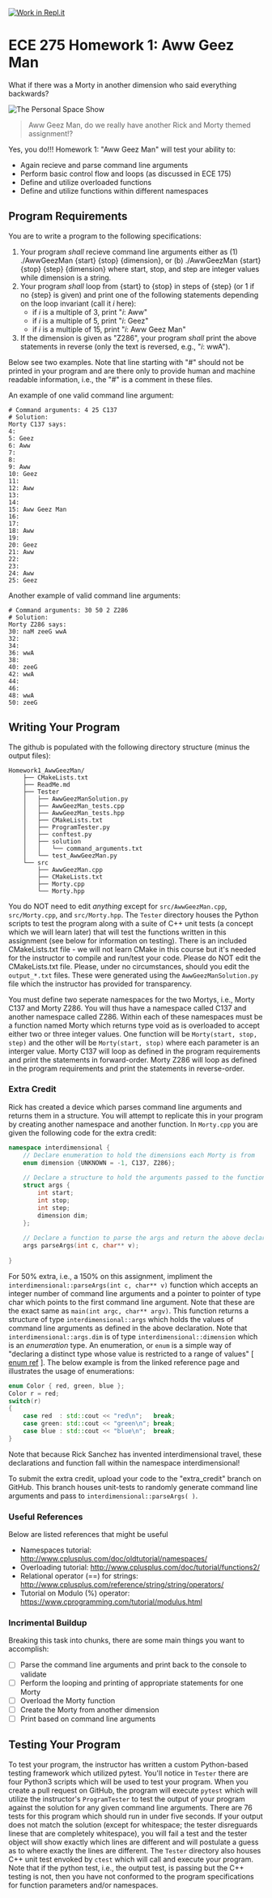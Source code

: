 [![Work in Repl.it](https://classroom.github.com/assets/work-in-replit-14baed9a392b3a25080506f3b7b6d57f295ec2978f6f33ec97e36a161684cbe9.svg)](https://classroom.github.com/online_ide?assignment_repo_id=3184432&assignment_repo_type=AssignmentRepo)
# ECE 275 Homework 1: Aww Geez Man

What if there was a Morty in another dimension who said everything backwards?


![The Personal Space Show](imgs/gettinWeird.jpg)

> Aww Geez Man, do we really have another Rick and Morty themed assignment!?

Yes, you do!!! Homework 1: "Aww Geez Man" will test your ability to:

* Again recieve and parse command line arguments
* Perform basic control flow and loops (as discussed in ECE 175)
* Define and utilize overloaded functions
* Define and utilize functions within different namespaces

## Program Requirements
You are to write a program to the following specifications:

1. Your program *shall* recieve command line arguments either as (1) ./AwwGeezMan {start} {stop} {dimension}, or (b) ./AwwGeezMan {start} {stop} {step} {dimension} where start, stop, and step are integer values while dimension is a string.
2. Your program *shall* loop from {start} to {stop} in steps of {step} (or 1 if no {step} is given) and print one of the following statements depending on the loop invariant (call it *i* here):
	* if *i* is a multiple of 3, print "*i*: Aww"
	* if *i* is a multiple of 5, print "*i*: Geez"
	* if *i* is a multiple of 15, print "*i*: Aww Geez Man"
3. If the dimension is given as "Z286", your program *shall* print the above statements in reverse (only the text is reversed, e.g., "*i*: wwA"). 

Below see two examples. Note that line starting with "#" should not be printed in your program and are there only to provide human and machine readable information, i.e., the "#" is a comment in these files.

An example of one valid command line argument: 

```
# Command arguments: 4 25 C137
# Solution:
Morty C137 says:
4: 
5: Geez
6: Aww
7: 
8: 
9: Aww
10: Geez
11: 
12: Aww
13: 
14: 
15: Aww Geez Man
16: 
17: 
18: Aww
19: 
20: Geez
21: Aww
22: 
23: 
24: Aww
25: Geez
```

Another example of valid command line arguments:

```
# Command arguments: 30 50 2 Z286
# Solution:
Morty Z286 says:
30: naM zeeG wwA
32: 
34: 
36: wwA
38: 
40: zeeG
42: wwA
44: 
46: 
48: wwA
50: zeeG
```

## Writing Your Program
The github is populated with the following directory structure (minus the output files):

```
Homework1_AwwGeezMan/
    ├── CMakeLists.txt
    ├── ReadMe.md
    ├── Tester
    │   ├── AwwGeezManSolution.py
    │   ├── AwwGeezMan_tests.cpp
    │   ├── AwwGeezMan_tests.hpp
    │   ├── CMakeLists.txt
    │   ├── ProgramTester.py
    │   ├── conftest.py
    │   ├── solution
    │   │   └── command_arguments.txt
    │   └── test_AwwGeezMan.py
    └── src
        ├── AwwGeezMan.cpp
        ├── CMakeLists.txt
        ├── Morty.cpp
        └── Morty.hpp
```
You do NOT need to edit *anything* except for ```src/AwwGeezMan.cpp```, ```src/Morty.cpp```, and ```src/Morty.hpp```. The ```Tester``` directory houses the Python scripts to test the program along with a suite of C++ unit tests (a concept which we will learn later) that will test the functions written in this assignment (see below for information on testing). There is an included CMakeLists.txt file - we will not learn CMake in this course but it's needed for the instructor to compile and run/test your code. Please do NOT edit the CMakeLists.txt file. Please, under no circumstances, should you edit the ```output_*.txt``` files. These were generated using the ```AwwGeezManSolution.py``` file which the instructor has provided for transparency. 

You must define two seperate namespaces for the two Mortys, i.e., Morty C137 and Morty Z286. You will thus have a namespace called C137 and another namespace called Z286. Within each of these namespaces must be a function named Morty which returns type void as is overloaded to accept either two or three integer values. One function will be ```Morty(start, stop, step)``` and the other will be ```Morty(start, stop)``` where each parameter is an interger value. Morty C137 will loop as defined in the program requirements and print the statements in forward-order. Morty Z286 will loop as defined in the program requirements and print the statements in reverse-order. 

### Extra Credit
Rick has created a device which parses command line arguments and returns them in a structure. You will attempt to replicate this in your program by creating another namespace and another function. In ```Morty.cpp``` you are given the following code for the extra credit: 

```C++
namespace interdimensional { 
	// Declare enumeration to hold the dimensions each Morty is from
	enum dimension {UNKNOWN = -1, C137, Z286};
	
	// Declare a structure to hold the arguments passed to the function
	struct args {
		int start;
		int stop;
		int step;
		dimension dim;
	};
	
	// Declare a function to parse the args and return the above declared structure
	args parseArgs(int c, char** v);
	
}
```

For 50% extra, i.e., a 150% on this assignment, impliment the ```interdimensional::parseArgs(int c, char** v)``` function which accepts an integer number of command line arguments and a pointer to pointer of type char which points to the first command line argument. Note that these are the exact same as ```main(int argc, char** argv)```. This function returns a structure of type ```interdimensional::args``` which holds the values of command line arguments as defined in the above declaration. Note that ```interdimensional::args.dim``` is of type ```interdimensional::dimension``` which is an *enumeration* type. An enumeration, or ```enum``` is a simple way of "declaring a distinct type whose value is restricted to a range of values" [ [enum ref](https://en.cppreference.com/w/cpp/language/enum) ]. The below example is from the linked reference page and illustrates the usage of enumerations: 

```C++
enum Color { red, green, blue };
Color r = red;
switch(r)
{
    case red  : std::cout << "red\n";   break;
    case green: std::cout << "green\n"; break;
    case blue : std::cout << "blue\n";  break;
}
```
Note that because Rick Sanchez has invented interdimensional travel, these declarations and function fall within the namespace interdimensional! 

To submit the extra credit, upload your code to the "extra_credit" branch on GitHub. This branch houses unit-tests to randomly generate command line arguments and pass to ```interdimensional::parseArgs( )```. 

### Useful References
Below are listed references that might be useful

* Namespaces tutorial: <http://www.cplusplus.com/doc/oldtutorial/namespaces/>
* Overloading tutorial: <http://www.cplusplus.com/doc/tutorial/functions2/>
* Relational operator (==) for strings: <http://www.cplusplus.com/reference/string/string/operators/> 
* Tutorial on Modulo (%) operator: <https://www.cprogramming.com/tutorial/modulus.html> 

### Incrimental Buildup
Breaking this task into chunks, there are some main things you want to accomplish:

- [ ] Parse the command line arguments and print back to the console to validate
- [ ] Perform the looping and printing of appropriate statements for one Morty
- [ ] Overload the Morty function
- [ ] Create the Morty from another dimension
- [ ] Print based on command line arguments

## Testing Your Program
To test your program, the instructor has written a custom Python-based testing framework which utilized pytest. You'll notice in ```Tester``` there are four Python3 scripts which will be used to test your program. When you create a pull request on GitHub, the program will execute ```pytest``` which will utilize the instructor's ```ProgramTester``` to test the output of your program against the solution for any given command line arguments. There are 76 tests for this program which should run in under five seconds. If your output does not match the solution (except for whitespace; the tester disreguards linese that are completely whitespace), you will fail a test and the tester object will show exactly which lines are different and will postulate a guess as to where exactly the lines are different. The ```Tester``` directory also houses C++ unit test envoked by ```ctest``` which will call and execute your program. Note that if the python test, i.e., the output test, is passing but the C++ testing is not, then you have not conformed to the program specifications for function parameters and/or namespaces. 

